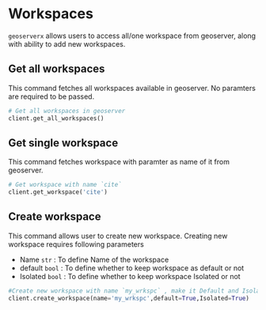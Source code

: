 # Workspaces 

`geoserverx` allows users to access all/one workspace from geoserver, along with ability to add new workspaces. 

## Get all workspaces
This command fetches all workspaces available in geoserver. No paramters are required to be passed.

```Python
# Get all workspaces in geoserver
client.get_all_workspaces()
```

## Get single workspace
This command fetches workspace with paramter as name of it from geoserver.
```Python
# Get workspace with name `cite`
client.get_workspace('cite')
```

## Create workspace
This command allows user to create new workspace. 
Creating new workspace requires following parameters

* Name `str` : To define Name of the workspace
* default `bool` : To define whether to keep workspace as default or not
* Isolated `bool` : To define whether to keep workspace Isolated or not
  
```Python
#Create new workspace with name `my_wrkspc` , make it Default and Isolated
client.create_workspace(name='my_wrkspc',default=True,Isolated=True)
```
